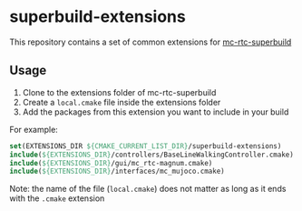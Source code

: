 superbuild-extensions
==

This repository contains a set of common extensions for [mc-rtc-superbuild](https://github.com/mc-rtc/mc-rtc-superbuild)

Usage
--

1. Clone to the extensions folder of mc-rtc-superbuild
2. Create a `local.cmake` file inside the extensions folder
3. Add the packages from this extension you want to include in your build

For example:
```cmake
set(EXTENSIONS_DIR ${CMAKE_CURRENT_LIST_DIR}/superbuild-extensions)
include(${EXTENSIONS_DIR}/controllers/BaseLineWalkingController.cmake)
include(${EXTENSIONS_DIR}/gui/mc_rtc-magnum.cmake)
include(${EXTENSIONS_DIR}/interfaces/mc_mujoco.cmake)
```

Note: the name of the file (`local.cmake`) does not matter as long as it ends with the `.cmake` extension
